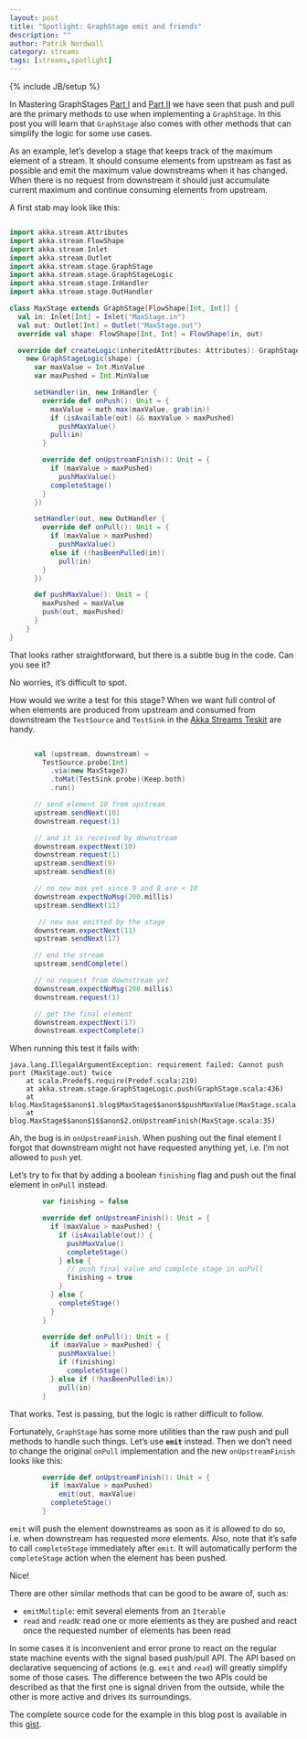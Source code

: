 ```yaml
---
layout: post
title: "Spotlight: GraphStage emit and friends"
description: ""
author: Patrik Nordwall
category: streams
tags: [streams,spotlight]
---
```

{% include JB/setup %}


In Mastering GraphStages [Part I](http://blog.akka.io/streams/2016/07/30/mastering-graph-stage-part-1) and [Part II](http://blog.akka.io/integrations/2016/08/25/simple-sink-source-with-graphstage) we have seen that push and pull are the primary methods to use when implementing a `GraphStage`. In this post you will learn that `GraphStage` also comes with other methods that can simplify the logic for some use cases.

As an example, let’s develop a stage that keeps track of the maximum element of a stream. It should consume elements from upstream as fast as possible and emit the maximum value downstreams when it has changed. When there is no request from downstream it should just accumulate current maximum and continue consuming elements from upstream.

A first stab may look like this:

```scala

import akka.stream.Attributes
import akka.stream.FlowShape
import akka.stream.Inlet
import akka.stream.Outlet
import akka.stream.stage.GraphStage
import akka.stream.stage.GraphStageLogic
import akka.stream.stage.InHandler
import akka.stream.stage.OutHandler

class MaxStage extends GraphStage[FlowShape[Int, Int]] {
  val in: Inlet[Int] = Inlet("MaxStage.in")
  val out: Outlet[Int] = Outlet("MaxStage.out")
  override val shape: FlowShape[Int, Int] = FlowShape(in, out)

  override def createLogic(inheritedAttributes: Attributes): GraphStageLogic =
    new GraphStageLogic(shape) {
      var maxValue = Int.MinValue
      var maxPushed = Int.MinValue

      setHandler(in, new InHandler {
        override def onPush(): Unit = {
          maxValue = math.max(maxValue, grab(in))
          if (isAvailable(out) && maxValue > maxPushed)
            pushMaxValue()
          pull(in)
        }

        override def onUpstreamFinish(): Unit = {
          if (maxValue > maxPushed)
            pushMaxValue()
          completeStage()
        }
      })

      setHandler(out, new OutHandler {
        override def onPull(): Unit = {
          if (maxValue > maxPushed)
            pushMaxValue()
          else if (!hasBeenPulled(in))
            pull(in)
        }
      })

      def pushMaxValue(): Unit = {
        maxPushed = maxValue
        push(out, maxPushed)
      }
    }
}
```

That looks rather straightforward, but there is a subtle bug in the code. Can you see it?

No worries, it’s difficult to spot.

How would we write a test for this stage? When we want full control of when elements are produced from upstream and consumed from downstream the `TestSource` and `TestSink` in the [Akka Streams Teskit](http://doc.akka.io/docs/akka/2.4/scala/stream/stream-testkit.html#Streams_TestKit) are handy.

```scala

      val (upstream, downstream) =
        TestSource.probe[Int]
          .via(new MaxStage3)
          .toMat(TestSink.probe)(Keep.both)
          .run()

      // send element 10 from upstream
      upstream.sendNext(10) 
      downstream.request(1)

      // and it is received by downstream
      downstream.expectNext(10)
      downstream.request(1)
      upstream.sendNext(9)
      upstream.sendNext(8)

      // no new max yet since 9 and 8 are < 10
      downstream.expectNoMsg(200.millis)
      upstream.sendNext(11)

       // new max emitted by the stage
      downstream.expectNext(11)
      upstream.sendNext(17)

      // end the stream
      upstream.sendComplete()

      // no request from downstream yet
      downstream.expectNoMsg(200.millis)
      downstream.request(1)

      // get the final element
      downstream.expectNext(17)
      downstream.expectComplete()
```

When running this test it fails with:

```
java.lang.IllegalArgumentException: requirement failed: Cannot push port (MaxStage.out) twice
	at scala.Predef$.require(Predef.scala:219)
	at akka.stream.stage.GraphStageLogic.push(GraphStage.scala:436)
	at blog.MaxStage$$anon$1.blog$MaxStage$$anon$$pushMaxValue(MaxStage.scala:51)
	at blog.MaxStage$$anon$1$$anon$2.onUpstreamFinish(MaxStage.scala:35)
```

Ah, the bug is in `onUpstreamFinish`. When pushing out the final element I forgot that downstream might not have requested anything yet, i.e. I’m not allowed to `push` yet.

Let’s try to fix that by adding a boolean `finishing` flag and push out the final element in `onPull` instead.

```scala
        var finishing = false

        override def onUpstreamFinish(): Unit = {
          if (maxValue > maxPushed) {
            if (isAvailable(out)) {
              pushMaxValue()
              completeStage()
            } else {
              // push final value and complete stage in onPull
              finishing = true
            }
          } else {
            completeStage()
          }
        }

        override def onPull(): Unit = {
          if (maxValue > maxPushed) {
            pushMaxValue()
            if (finishing)
              completeStage()
          } else if (!hasBeenPulled(in))
            pull(in)
        }
```

That works. Test is passing, but the logic is rather difficult to follow. 

Fortunately, `GraphStage` has some more utilities than the raw push and pull methods to handle such things. Let’s use **`emit`** instead. Then we don’t need to change the original `onPull` implementation and the new `onUpstreamFinish` looks like this:

```scala
        override def onUpstreamFinish(): Unit = {
          if (maxValue > maxPushed)
            emit(out, maxValue)
          completeStage()
        }
```

`emit` will push the element downstreams as soon as it is allowed to do so, i.e. when downstream has requested more elements. Also, note that it’s safe to call `completeStage` immediately after `emit`. It will automatically perform the `completeStage` action when the element has been pushed.

Nice!

There are other similar methods that can be good to be aware of, such as:

* `emitMultiple`: emit several elements from an `Iterable`
* `read` and `readN`: read one or more elements as they are pushed and react once the requested number of elements has been read

In some cases it is inconvenient and error prone to react on the regular state machine events with the signal based push/pull API. The API based on declarative sequencing of actions (e.g. `emit` and `read`) will greatly simplify some of those cases. The difference between the two APIs could be described as that the first one is signal driven from the outside, while the other is more active and drives its surroundings.

The complete source code for the example in this blog post is available in this [gist](https://gist.github.com/patriknw/65e94e0913db450fb0ea2da4c3e2d846). 

